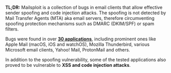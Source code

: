**TL;DR:** Mailsploit is a collection of bugs in email clients that allow effective sender spoofing and code injection attacks. The spoofing is not detected by Mail Transfer Agents (MTA) aka email servers, therefore circumventing spoofing protection mechanisms such as DMARC (DKIM/SPF) or spam filters.

Bugs were found in over **[30 applications](https://docs.google.com/spreadsheets/d/1jkb_ZybbAoUA43K902lL-sB7c1HMQ78-fhQ8nowJCQk)**, including prominent ones like Apple Mail (macOS, iOS and watchOS), Mozilla Thunderbird, various Microsoft email clients, Yahoo! Mail, ProtonMail and others.

In addition to the spoofing vulnerability, some of the tested applications also proved to be vulnerable to **XSS and code injection attacks**.